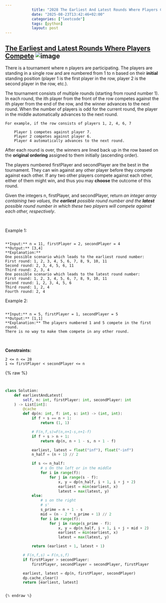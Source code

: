 ```yaml
---
            title: "2028 The Earliest And Latest Rounds Where Players Compete"
            date: "2025-08-23T13:42:46+02:00"
            categories: ["leetcode"]
            tags: [python]
            layout: post
---
```

            
## [The Earliest and Latest Rounds Where Players Compete](https://leetcode.com/problems/the-earliest-and-latest-rounds-where-players-compete) ![image](https://img.shields.io/badge/Difficulty-Hard-red)

There is a tournament where n players are participating. The players are standing in a single row and are numbered from 1 to n based on their **initial** standing position (player 1 is the first player in the row, player 2 is the second player in the row, etc.).

The tournament consists of multiple rounds (starting from round number 1). In each round, the ith player from the front of the row competes against the ith player from the end of the row, and the winner advances to the next round. When the number of players is odd for the current round, the player in the middle automatically advances to the next round.

	For example, if the row consists of players 1, 2, 4, 6, 7

		Player 1 competes against player 7.
		Player 2 competes against player 6.
		Player 4 automatically advances to the next round.

After each round is over, the winners are lined back up in the row based on the **original ordering** assigned to them initially (ascending order).

The players numbered firstPlayer and secondPlayer are the best in the tournament. They can win against any other player before they compete against each other. If any two other players compete against each other, either of them might win, and thus you may **choose** the outcome of this round.

Given the integers n, firstPlayer, and secondPlayer, return *an integer array containing two values, the **earliest** possible round number and the **latest** possible round number in which these two players will compete against each other, respectively*.

 

Example 1:

```

**Input:** n = 11, firstPlayer = 2, secondPlayer = 4
**Output:** [3,4]
**Explanation:**
One possible scenario which leads to the earliest round number:
First round: 1, 2, 3, 4, 5, 6, 7, 8, 9, 10, 11
Second round: 2, 3, 4, 5, 6, 11
Third round: 2, 3, 4
One possible scenario which leads to the latest round number:
First round: 1, 2, 3, 4, 5, 6, 7, 8, 9, 10, 11
Second round: 1, 2, 3, 4, 5, 6
Third round: 1, 2, 4
Fourth round: 2, 4

```

Example 2:

```

**Input:** n = 5, firstPlayer = 1, secondPlayer = 5
**Output:** [1,1]
**Explanation:** The players numbered 1 and 5 compete in the first round.
There is no way to make them compete in any other round.

```

 

**Constraints:**

	2 <= n <= 28
	1 <= firstPlayer < secondPlayer <= n

{% raw %}


```python


class Solution:
    def earliestAndLatest(
        self, n: int, firstPlayer: int, secondPlayer: int
    ) -> List[int]:
        @cache
        def dp(n: int, f: int, s: int) -> (int, int):
            if f + s == n + 1:
                return (1, 1)

            # F(n,f,s)=F(n,n+1-s,n+1-f)
            if f + s > n + 1:
                return dp(n, n + 1 - s, n + 1 - f)

            earliest, latest = float("inf"), float("-inf")
            n_half = (n + 1) // 2

            if s <= n_half:
                # s On the left or in the middle
                for i in range(f):
                    for j in range(s - f):
                        x, y = dp(n_half, i + 1, i + j + 2)
                        earliest = min(earliest, x)
                        latest = max(latest, y)
            else:
                # s on the right
                # s'
                s_prime = n + 1 - s
                mid = (n - 2 * s_prime + 1) // 2
                for i in range(f):
                    for j in range(s_prime - f):
                        x, y = dp(n_half, i + 1, i + j + mid + 2)
                        earliest = min(earliest, x)
                        latest = max(latest, y)

            return (earliest + 1, latest + 1)

        # F(n,f,s) = F(n,s,f)
        if firstPlayer > secondPlayer:
            firstPlayer, secondPlayer = secondPlayer, firstPlayer

        earliest, latest = dp(n, firstPlayer, secondPlayer)
        dp.cache_clear()
        return [earliest, latest]


{% endraw %}
```
